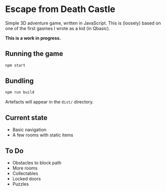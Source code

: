 # Escape from Death Castle
Simple 3D adventure game, written in JavaScript. This is (loosely) based on one of
the first gasmes I wrote as a kid (in Qbasic).

**This is a work in progress.**

## Running the game

```bash
npm start
```

## Bundling

```bash
npm run build
```

Artefacts will appear in the `dist/` directory.

## Current state

* Basic navigation
* A few rooms with static items

## To Do

* Obstacles to block path
* More rooms
* Collectables
* Locked doors
* Puzzles
